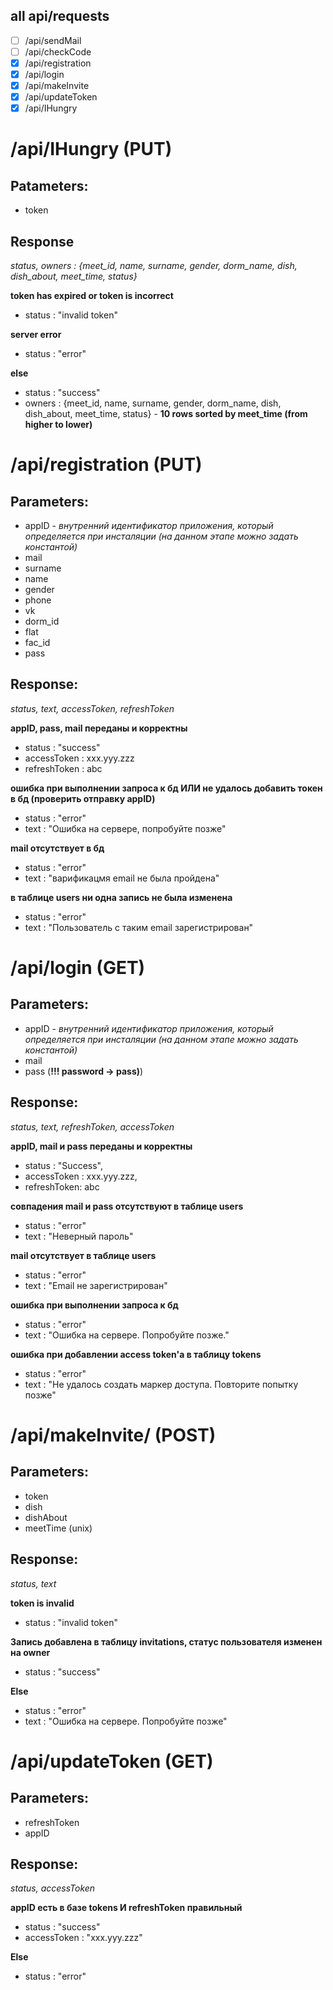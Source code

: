 ﻿all api/requests
----------------
- [ ] /api/sendMail
- [ ] /api/checkCode
- [x] /api/registration
- [x] /api/login
- [x] /api/makeInvite
- [x] /api/updateToken
- [x] /api/IHungry

/api/IHungry (PUT)
==================
Patameters:
----------
* token

Response
--------
*status, owners : {meet_id, name, surname, gender, dorm_name, dish, dish_about, meet_time, status}*

**token has expired or token is incorrect**
- status : "invalid token"

**server error**
- status : "error"

**else**
- status : "success"
- owners : {meet_id, name, surname, gender, dorm_name, dish, dish_about, meet_time, status} - **10 rows sorted by meet_time (from higher to lower)**

/api/registration (PUT)
=======================
Parameters:
----------
* appID - *внутренний идентификатор приложения, который определяется при инсталяции (на данном этапе можно задать константой)*
* mail
* surname
* name
* gender
* phone
* vk
* dorm_id
* flat
* fac_id
* pass

Response:
---------
*status, text, accessToken, refreshToken*

**appID, pass, mail переданы и корректны**
- status : "success"
- accessToken : xxx.yyy.zzz
- refreshToken : abc

**ошибка при выполнении запроса к бд ИЛИ не удалось добавить токен в бд (проверить отправку appID)**
- status : "error"
- text : "Ошибка на сервере, попробуйте позже"

**mail отсутствует в бд**
- status : "error"
- text : "варификацмя email не была пройдена"

**в таблице users ни одна запись не была изменена**
- status : "error"
- text : "Пользователь с таким email зарегистрирован"

/api/login (GET)
==========
Parameters:
-----------
- appID - *внутренний идентификатор приложения, который определяется при инсталяции (на данном этапе можно задать константой)*
- mail
- pass (**!!! password -> pass)**)

Response:
---------
*status, text, refreshToken, accessToken*

**appID, mail и pass переданы и корректны**
- status : "Success",
- accessToken : xxx.yyy.zzz,
- refreshToken: abc

**совпадения mail и pass отсутствуют в таблице users**
- status : "error"
- text : "Неверный пароль"

**mail отсутствует в таблице users**
- status : "error"
- text : "Email не зарегистрирован"

**ошибка при выполнении запроса к бд**
- status : "error"
- text : "Ошибка на сервере. Попробуйте позже."

**ошибка при добавлении access token'a в таблицу tokens**
- status : "error"
- text : "Не удалось создать маркер доступа. Повторите попытку позже"

/api/makeInvite/ (POST)
================
Parameters:
-----------
* token
* dish
* dishAbout
* meetTime (unix)

Response:
--------
*status, text*

**token is invalid**
- status : "invalid token"

**Запись добавлена в таблицу invitations, статус пользователя изменен на owner**
- status : "success"

**Else**
- status : "error"
- text : "Ошибка на сервере. Попробуйте позже"

/api/updateToken (GET)
================
Parameters:
----------
- refreshToken
- appID

Response:
--------
*status, accessToken*

**appID есть в базе tokens И refreshToken правильный**
- status : "success"
- accessToken : "xxx.yyy.zzz"

**Else**
- status : "error"